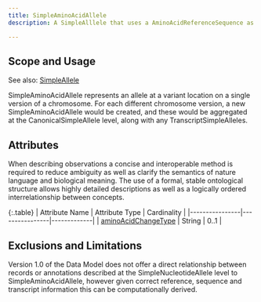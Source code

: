 ```yaml
---
title: SimpleAminoAcidAllele
description: A SimpleAlllele that uses a AminoAcidReferenceSequence as its ReferenceSequence.

---
```


Scope and Usage
---------------

See also: [SimpleAllele](simple_allele.html)

SimpleAminoAcidAllele represents an allele at a variant location on a single version of a chromosome.  For each different chromosome version, a new SimpleAminoAcidAllele would be created, and these would be aggregated at the CanonicalSimpleAllele level, along with any TranscriptSimpleAlleles.

Attributes
--------------------

When describing observations a concise and interoperable method is required to reduce ambiguity as well as clarify the semantics of nature language and biological meaning. The use of a formal, stable ontological structure allows highly detailed descriptions as well as a logically ordered interrelationship between concepts.

{:.table}
| Attribute Name | Attribute Type | Cardinality |
|----------------|----------------|-------------|
| [aminoAcidChangeType](amino_acid_change_type.html) |  String  |    0..1     |


Exclusions and Limitations
--------------------------

Version 1.0 of the Data Model does not offer a direct relationship between records or annotations described at the SimpleNucleotideAllele level to SimpleAminoAcidAllele, however given correct reference, sequence and transcript information this can be computationally derived.


